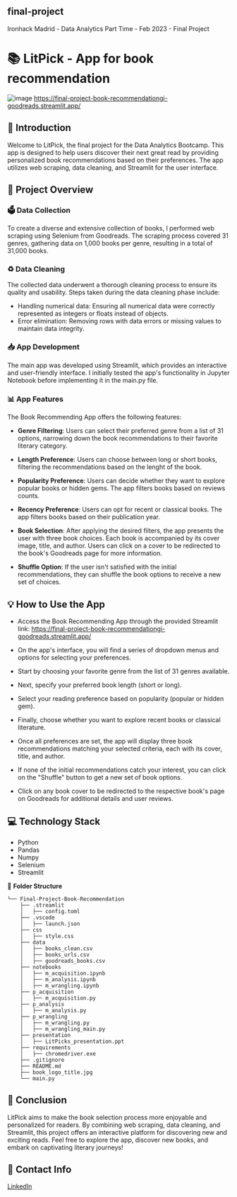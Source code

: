 
## final-project
Ironhack Madrid - Data Analytics Part Time - Feb 2023 - Final Project

# :books: **LitPick - App for book recommendation**
![image](https://github.com/MargaMontV/Final-Project-Book-Recommendation/assets/122310638/e2625c8d-8203-42b6-9c8a-d4f4ee051e0a)
 https://final-project-book-recommendationgi-goodreads.streamlit.app/


## :pencil: **Introduction**
Welcome to LitPick, the final project for the Data Analytics Bootcamp. This app is designed to help users discover their next great read by providing personalized book recommendations based on their preferences. The app utilizes web scraping, data cleaning, and Streamlit for the user interface.

## :green_book: **Project Overview**
### 🗳️ Data Collection
To create a diverse and extensive collection of books, I performed web scraping using Selenium from Goodreads. The scraping process covered 31 genres, gathering data on 1,000 books per genre, resulting in a total of 31,000 books.

### ♻️ Data Cleaning
The collected data underwent a thorough cleaning process to ensure its quality and usability. Steps taken during the data cleaning phase include:
- Handling numerical data: Ensuring all numerical data were correctly represented as integers or floats instead of objects.
- Error elimination: Removing rows with data errors or missing values to maintain data integrity.

### 📥 App Development
The main app was developed using Streamlit, which provides an interactive and user-friendly interface. I initially tested the app's functionality in Jupyter Notebook before implementing it in the main.py file.

### 📊 App Features
The Book Recommending App offers the following features:

- **Genre Filtering**: Users can select their preferred genre from a list of 31 options, narrowing down the book recommendations to their favorite literary category.

- **Length Preference**: Users can choose between long or short books, filtering the recommendations based on the lenght of the book.

- **Popularity Preference**: Users can decide whether they want to explore popular books or hidden gems. The app filters books based on reviews counts.

- **Recency Preference**: Users can opt for recent or classical books. The app filters books based on their publication year.

- **Book Selection**: After applying the desired filters, the app presents the user with three book choices. Each book is accompanied by its cover image, title, and author. Users can click on a cover to be redirected to the book's Goodreads page for more information.

- **Shuffle Option**: If the user isn't satisfied with the initial recommendations, they can shuffle the book options to receive a new set of choices.

## :bulb: **How to Use the App**
- Access the Book Recommending App through the provided Streamlit link: https://final-project-book-recommendationgi-goodreads.streamlit.app/

- On the app's interface, you will find a series of dropdown menus and options for selecting your preferences.

- Start by choosing your favorite genre from the list of 31 genres available.

- Next, specify your preferred book length (short or long).

- Select your reading preference based on popularity (popular or hidden gem).

- Finally, choose whether you want to explore recent books or classical literature.

- Once all preferences are set, the app will display three book recommendations matching your selected criteria, each with its cover, title, and author.

- If none of the initial recommendations catch your interest, you can click on the "Shuffle" button to get a new set of book options.

- Click on any book cover to be redirected to the respective book's page on Goodreads for additional details and user reviews.

## :computer: **Technology Stack**
* Python 
* Pandas
* Numpy
* Selenium
* Streamlit

:file_folder: **Folder Structure**
```
└── Final-Project-Book-Recommendation
    ├── .streamlit
    │   ├── config.toml
    ├── .vscode
    │   ├── launch.json
    ├── css
    │   ├── style.css
    ├── data
    │   ├── books_clean.csv
    │   ├── books_urls.csv
    │   ├── goodreads_books.csv
    ├── notebooks
    │   ├── m_acquisition.ipynb
    │   ├── m_analysis.ipynb
    │   ├── m_wrangling.ipynb
    ├── p_acquisition
    │   ├── m_acquisition.py
    ├── p_analysis
    │   ├── m_analysis.py
    ├── p_wrangling
    │   ├── m_wrangling.py
    │   ├── m_wrangling_main.py
    ├── presentation
    │   ├── LitPicks_presentation.ppt
    ├── requirements
    │   ├── chromedriver.exe
    ├── .gitignore
    ├── README.md
    ├── book_logo_title.jpg
    └── main.py
```

## :pushpin: **Conclusion**
LitPick aims to make the book selection process more enjoyable and personalized for readers. By combining web scraping, data cleaning, and Streamlit, this project offers an interactive platform for discovering new and exciting reads. Feel free to explore the app, discover new books, and embark on captivating literary journeys!

## :love_letter: **Contact Info**
[LinkedIn](https://www.linkedin.com/in/margarita-montenegro-data-analyst/)
